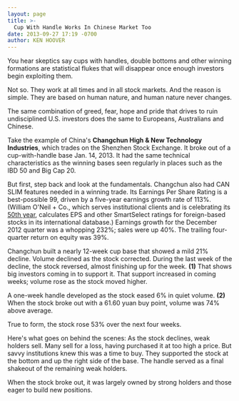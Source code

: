 ```yaml
---
layout: page
title: >-
  Cup With Handle Works In Chinese Market Too
date: 2013-09-27 17:19 -0700
author: KEN HOOVER
---
```





You hear skeptics say cups with handles, double bottoms and other winning formations are statistical flukes that will disappear once enough investors begin exploiting them.


Not so. They work at all times and in all stock markets. And the reason is simple. They are based on human nature, and human nature never changes.


The same combination of greed, fear, hope and pride that drives to ruin undisciplined U.S. investors does the same to Europeans, Australians and Chinese.


Take the example of China's **Changchun High & New Technology Industries**, which trades on the Shenzhen Stock Exchange. It broke out of a cup-with-handle base Jan. 14, 2013. It had the same technical characteristics as the winning bases seen regularly in places such as the IBD 50 and Big Cap 20.


But first, step back and look at the fundamentals. Changchun also had CAN SLIM features needed in a winning trade. Its Earnings Per Share Rating is a best-possible 99, driven by a five-year earnings growth rate of 113%. (William O'Neil + Co., which serves institutional clients and is celebrating its [50th year](http://williamoneil.com/), calculates EPS and other SmartSelect ratings for foreign-based stocks in its international database.) Earnings growth for the December 2012 quarter was a whopping 232%; sales were up 40%. The trailing four-quarter return on equity was 39%.


Changchun built a nearly 12-week cup base that showed a mild 21% decline. Volume declined as the stock corrected. During the last week of the decline, the stock reversed, almost finishing up for the week. **(1)** That shows big investors coming in to support it. That support increased in coming weeks; volume rose as the stock moved higher.


A one-week handle developed as the stock eased 6% in quiet volume. **(2)** When the stock broke out with a 61.60 yuan buy point, volume was 74% above average.


True to form, the stock rose 53% over the next four weeks.


Here's what goes on behind the scenes: As the stock declines, weak holders sell. Many sell for a loss, having purchased it at too high a price. But savvy institutions knew this was a time to buy. They supported the stock at the bottom and up the right side of the base. The handle served as a final shakeout of the remaining weak holders.


When the stock broke out, it was largely owned by strong holders and those eager to build new positions.




